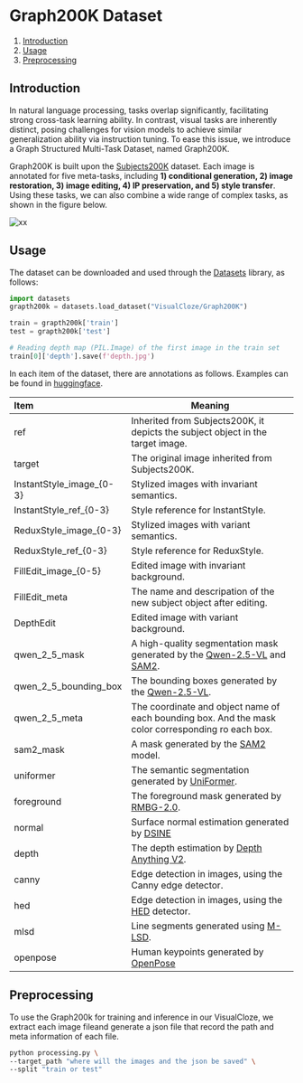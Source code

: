 # Graph200K Dataset

1. [Introduction](#introduction)
2. [Usage](#usage)
3. [Preprocessing](#preprocessing)

## Introduction

In natural language processing, tasks overlap significantly,
facilitating strong cross-task learning ability. In contrast,
visual tasks are inherently distinct, posing challenges for
vision models to achieve similar generalization ability via
instruction tuning. To ease this issue, we introduce a Graph 
Structured Multi-Task Dataset, named Graph200K. 

Graph200K is built upon the [Subjects200K](https://huggingface.co/datasets/Yuanshi/Subjects200K) dataset. 
Each image is annotated for five meta-tasks, including 
**1) conditional generation, 2) image restoration, 3) image editing, 4) IP preservation, and 5) style transfer**. 
Using these tasks, we can also combine a wide range of complex
tasks, as shown in the figure below.

![xx](https://github.com/lzyhha/VisualCloze/blob/main/figures/graph200k.jpg)

## Usage

The dataset can be downloaded and used through the [Datasets](https://huggingface.co/docs/datasets/index) library, as follows:

```python
import datasets
grapth200k = datasets.load_dataset("VisualCloze/Graph200K")

train = grapth200k['train']
test = grapth200k['test']

# Reading depth map (PIL.Image) of the first image in the train set 
train[0]['depth'].save(f'depth.jpg')
```

In each item of the dataset, there are annotations as follows. Examples can be found in [huggingface](https://huggingface.co/datasets/VisualCloze/Graph200K).

| Item                      | Meaning                                                       |
| :------------------------ | ------------------------------------------------------------- |
| ref                       | Inherited from Subjects200K, it depicts the subject object in the target image.  |
| target                    | The original image inherited from Subjects200K.  |
| InstantStyle_image_{0-3}              | Stylized images with invariant semantics.        |
| InstantStyle_ref_{0-3}              | Style reference for InstantStyle.        |
| ReduxStyle_image_{0-3}                | Stylized images with variant semantics.        |
| ReduxStyle_ref_{0-3}              | Style reference for ReduxStyle.        |
| FillEdit_image_{0-5}                  | Edited image with invariant background.      |
| FillEdit_meta                  | The name and descripation of the new subject object after editing.      |
| DepthEdit                 | Edited image with variant background.      |
| qwen_2_5_mask             | A high-quality segmentation mask generated by the [Qwen-2.5-VL](https://github.com/QwenLM/Qwen2.5-VL) and [SAM2](https://github.com/facebookresearch/sam2).               |
| qwen_2_5_bounding_box     | The bounding boxes generated by the [Qwen-2.5-VL](https://github.com/QwenLM/Qwen2.5-VL). |
| qwen_2_5_meta     | The coordinate and object name of each bounding box. And the mask color corresponding ro each box. |
| sam2_mask                 | A mask generated by the [SAM2](https://github.com/facebookresearch/sam2) model. |
| uniformer                 | The semantic segmentation generated by [UniFormer](https://github.com/Sense-X/UniFormer). |
| foreground                | The foreground mask generated by [RMBG-2.0](https://huggingface.co/briaai/RMBG-2.0). |
| normal                    | Surface normal estimation generated by [DSINE](https://github.com/baegwangbin/DSINE/tree/main) |
| depth                     | The depth estimation by [Depth Anything V2](https://github.com/DepthAnything/Depth-Anything-V2). |
| canny                     | Edge detection in images, using the Canny edge detector. |
| hed                       |Edge detection in images, using the [HED](https://github.com/s9xie/hed) detector. |
| mlsd                      | Line segments generated using [M-LSD](https://github.com/navervision/mlsd). |
| openpose                  | Human keypoints generated by [OpenPose](https://github.com/CMU-Perceptual-Computing-Lab/openpose)      |

## Preprocessing

To use the Graph200k for training and inference in  our VisualCloze, we extract each image fileand generate a json file that record the path and meta information of each file.

```bash
python processing.py \
--target_path "where will the images and the json be saved" \
--split "train or test"
```
